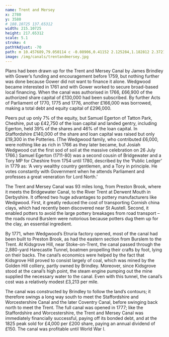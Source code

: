 ```yaml
---
name: Trent and Mersey
x: 2780
y: 3580
# 188.10725 137.65312
width: 215.10725
height: 217.65312
scale: 5.1
stroke: 4
pathYAdjust: -70
path: m 10.457689,79.050114 c -0.08906,0.41152 2.125284,1.182812 2.372167,1.301637 1.284011,0.61799 2.2163,1.83506 3.397953,2.603275 0.787381,0.511892 2.160137,0.749911 3.077387,0.942543 1.988199,0.417545 3.977091,1.840442 5.898328,2.064698 3.511115,0.409837 4.317086,-2.016985 8.014048,-0.134676 0.397097,0.202181 1.204211,0.474226 1.474592,0.852802 0.386085,0.540584 -0.455613,1.896806 -0.06412,2.513502 0.259924,0.409443 2.201109,4.289055 1.602828,4.847487 -0.416089,0.388379 -1.250635,0.292039 -1.666949,0.583512 -0.548527,0.384043 -0.586576,3.446 -0.192326,3.860012 1.137203,1.194197 2.300949,2.183284 3.462073,3.321434 1.506178,1.47637 2.164815,3.54154 3.462073,5.20655 0.606483,0.77841 1.443122,1.38271 1.987481,2.19931 0.155877,0.23383 1.12467,0.77818 1.154025,0.94257 0.379159,2.12345 0.01786,4.64618 0.384654,6.95703 0.94107,1.32729 1.310746,2.69737 2.179839,3.32143 1.301676,0.91119 4.481523,1.33884 6.090655,1.66073 1.129504,0.22595 2.526168,-0.0927 3.590279,0.40394 2.48493,1.15984 6.542762,2.77424 8.206409,4.93726 0.642991,0.83599 0.973813,1.94701 1.602796,2.82769 1.24696,1.74595 3.142901,2.71794 4.231412,4.62307 0.989272,1.73144 1.148184,3.57861 1.987482,5.3412 0.912907,1.91716 3.503228,5.3628 3.846726,7.0468 0.461323,2.26164 -0.483661,4.55074 -0.256447,6.7775 0.634362,6.21688 1.01087,11.98697 3.141506,17.95364 0.497782,1.39399 4.379331,4.91848 5.706002,5.47584 1.059481,0.44511 4.394345,5.68044 5.513676,6.77751 1.98293,1.94351 4.195455,3.44377 6.3471,5.25146 0.960244,0.80674 1.128146,1.89371 1.795155,2.82769 0.546172,0.76477 2.370037,2.0051 2.500377,2.91747 0.13078,0.91545 -1.0641,1.6253 -0.64113,2.5135 0.67223,1.41162 6.84617,3.58104 8.7193,4.89236 5.18748,5.20291 9.8023,9.23743 17.50267,11.3108 1.64778,0.32963 2.61253,2.40934 4.10321,2.55838 2.24655,0.2246 3.4607,-2.54052 5.25719,-3.41118 2.14583,-1.03997 4.56212,-0.79681 6.53943,-2.37886 1.06055,-0.84854 1.46927,-2.6991 2.17987,-3.86004 0.59013,-0.96411 1.86486,-1.4454 2.43623,-2.37886 0.59733,-0.97588 0.86734,-3.12419 1.73103,-3.81513 2.26102,-1.80879 3.68234,-4.80969 5.77012,-7.00193 0.66886,-0.70233 0.50578,-2.08563 1.28227,-2.73792 2.72137,-2.28612 5.84088,-4.13357 8.78335,-6.194 1.40316,-0.98254 2.36442,-2.65634 3.84679,-3.54585 1.75783,-1.0548 3.05143,-0.47801 4.87251,0 1.86505,0.48955 3.58095,0.59412 5.38547,1.43628 2.60457,1.21554 8.17428,6.8086 11.15552,3.05211 1.73437,-2.18536 3.56091,-3.68203 5.96242,-5.027 1.80201,-1.00922 1.70438,-0.6899 2.22825,-0.6485
image: /img/canals/trentandmersey.jpg
---
```


Plans had been drawn up for the Trent and Mersey Canal by James Brindley with Gower’s funding and encouragement before 1759, but nothing further was done because Gower did not want to finance it alone. Wedgwood became interested in 1761 and with Gower worked to secure broad-based local financing. When the canal was authorised in 1766, £66,900 of the authorized share capital of £130,000 had been subscribed. By further Acts of Parliament of 1770, 1775 and 1776, another £166,000 was borrowed, making a total debt and equity capital of £296,000.

Peers put up only 7% of the equity, but Samuel Egerton of Tatton Park, Cheshire, put up £42,750 of the loan capital and landed gentry, including Egerton, held 39% of the shares and 46% of the loan capital. In Staffordshire £140,000 of the share and loan capital was raised but only £19,300 in the Potteries. (The Wedgwood family, who contributed £6,000, were nothing like as rich in 1766 as they later became, but Josiah Wedgwood cut the first sod of soil at the massive celebration on 26 July 1766.) Samuel Egerton (1711-80) was a second cousin of Bridgewater and a Tory MP for Cheshire from 1754 until 1780, described by the ‘Public Ledger’ in 1779 as: ‘A very wealthy country gentlemen, and a Tory in principle. He votes constantly with Government when he attends Parliament and professes a great veneration for Lord North.’

The Trent and Mersey Canal was 93 miles long, from Preston Brook, where it meets the Bridgewater Canal, to the River Trent at Derwent Mouth in Derbyshire. It offered two huge advantages to pottery manufacturers like Wedgwood. First, it greatly reduced the cost of transporting Cornish china clays, which had recently been discovered near St Austell. Second, it enabled potters to avoid the large pottery breakages from road transport – the roads round Burslem were notorious because potters dug them up for the clay, an essential ingredient.

By 1771, when Wedgwood’s Etruria factory opened, most of the canal had been built to Preston Brook, as had the eastern section from Burslem to the Trent. At Kidsgrove Hill, near Stoke-on-Trent, the canal passed through the 2,880-yard Harecastle Tunnel, boatmen propelling their crafts by foot, lying on their backs. The canal’s economics were helped by the fact that Kidsgrove Hill proved to consist largely of coal, which was mined by the Golden Hill colliery, partly owned by Brindley. Moreover, since Kidsgrove stood at the canal’s high point, the steam engine pumping out the mine supplied the necessary water to the canal. Even with this tunnel, the canal’s cost was a relatively modest £3,213 per mile.

The canal was constructed by Brindley to follow the land’s contours; it therefore swings a long way south to meet the Staffordshire and Worcestershire Canal and the later Coventry Canal, before swinging back north to meet the Trent. The full canal was opened in 1777; like the Staffordshire and Worcestershire, the Trent and Mersey Canal was immediately financially successful, paying off its bonded debt, and at the 1825 peak sold for £4,000 per £200 share, paying an annual dividend of £150. The canal was profitable until World War I.
